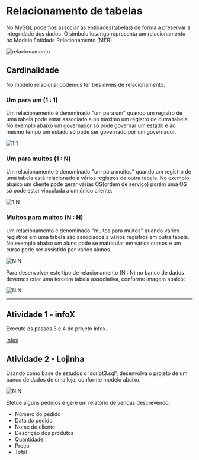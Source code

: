 # Relacionamento de tabelas
No MySQL podemos associar as entidades(tabelas) de forma a preservar a integridade dos dados. O símbolo losango representa um relacionamento no Modelo Entidade Relacionamento (MER).

![relacionamento](https://raw.githubusercontent.com/professorjosedeassis/mysql/master/imagens/losango.png)
## Cardinalidade
No modelo relacional podemos ter três níveis de relacionamento:
### Um para um (1 : 1)
Um relacionamento é denominado "um para um" quando um registro de uma tabela pode estar associado a no máximo um registro de outra tabela. No exemplo abaixo um governador só pode governar um estado e ao mesmo tempo um estado só pode ser governado por um governador.

![1:1](https://github.com/professorjosedeassis/mysql/blob/master/imagens/um%20para%20um%20v2.png)

### Um para muitos (1 : N)
Um relacionamento é denominado "um para muitos" quando um registro de uma tabela está relacionado a vários registros da outra tabela. No exemplo abaixo um cliente pode gerar várias OS(ordem de serviço) porém uma OS só pode estar vinculada a um único cliente. 

![1:N](https://github.com/professorjosedeassis/mysql/blob/master/imagens/infox%201N.png)

### Muitos para muitos (N : N)
Um relacionamento é denominado "muitos para muitos" quando vários registros em uma tabela são associados a vários registros em outra tabela.
No exemplo abaixo um aluno pode se matricular em vários cursos e um curso pode ser assistido por vários alunos.

![N:N](https://github.com/professorjosedeassis/mysql/blob/master/imagens/aulaead%20NN%201%20forma.png)

Para desenvolver este tipo de relacionamento (N : N) no banco de dados devemos criar uma terceira tabela associativa, conforme imagem abaixo:

![N:N](https://github.com/professorjosedeassis/mysql/blob/master/imagens/aulaead%20NN%202%20forma.png)

___
## Atividade 1 - infoX
Execute os passos 3 e 4 do projeto infox.

[infox](https://github.com/professorjosedeassis/mysql/blob/master/infox/projeto.md)
## Atividade 2 - Lojinha
Usando como base de estudos o 'script3.sql', desenvolva o projeto de um banco de dados de uma loja, conforme modelo abaixo.

![N:N](https://github.com/professorjosedeassis/mysql/blob/master/imagens/lojinha.png)

Efetue alguns pedidos e gere um relatório de vendas descrevendo:
* Número do pedido
* Data do pedido
* Nome do cliente
* Descrição dos produtos
* Quantidade
* Preço
* Total

